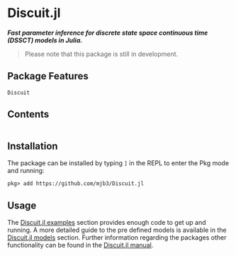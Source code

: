 # Discuit.jl

***Fast parameter inference for discrete state space continuous time (DSSCT) models in Julia.***

> Please note that this package is still in development.

## Package Features

```@docs
Discuit
```

## Contents

```@contents
```

## Installation

The package can be installed by typing `]` in the REPL to enter the Pkg mode and running:

```
pkg> add https://github.com/mjb3/Discuit.jl
```

## Usage

The [Discuit.jl examples](@ref) section provides enough code to get up and running. A more detailed guide to the pre defined models is available in the [Discuit.jl models](@ref) section. Further information regarding the packages other functionality can be found in the [Discuit.jl manual](@ref).
